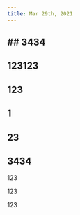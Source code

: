```yaml
---
title: Mar 29th, 2021
---
```


##
##
## 
##
## ## 3434
##
##
## 123123
##
## 123
##
## 1
## 23
##
## 3434

123

123

123